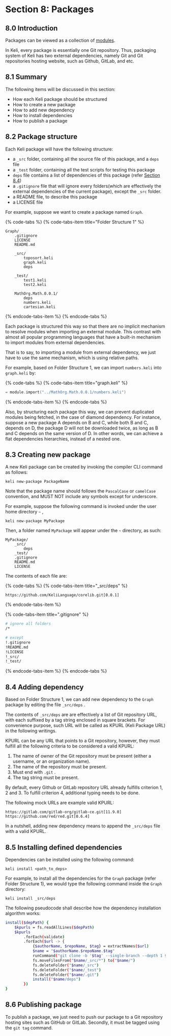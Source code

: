 # Section 8: Packages

## 8.0 Introduction

Packages can be viewed as a collection of [modules](section-6-modules.md).

In Keli, every package is essentially one Git repository. Thus, packaging system of Keli has two external dependencies, namely Git and Git repositories hosting website, such as Github, GitLab, and etc.

## 8.1 Summary

The following items will be discussed in this section:

* How each Keli package should be structured
* How to create a new package
* How to add new dependency
* How to install dependencies
* How to publish a package

## 8.2 Package structure

Each Keli package will have the following structure:

* a `_src` folder, containing all the source file of this package, and a `deps` file
* a `_test` folder, containing all the test scripts for testing this package
* `deps` file contains a list of dependencies of this package \(refer [Section 8.4](https://github.com/KeliLanguage/doc/tree/8ad3ec5699233d6b2a09273d911b391812abb5ec/specification/section-8-kind-annotations.md#8-4-adding-dependency)\)
* a `.gitignore` file that will ignore every folders\(which are effectively the external dependencies of the current package\), except the `_src` folder.
* a README file, to describe this package
* a LICENSE file

For example, suppose we want to create a package named `Graph`.

{% code-tabs %}
{% code-tabs-item title="Folder Structure 1" %}
```text
Graph/
    .gitignore
    LICENSE
    README.md
    
    _src/
        toposort.keli
        graph.keli
        deps
        
    _test/
        test1.keli
        test2.keli
        
    MathOrg.Math.0.0.1/
        deps
        numbers.keli
        cartesian.keli
```
{% endcode-tabs-item %}
{% endcode-tabs %}

Each package is structured this way so that there are no implicit mechanism to resolve modules when importing an external module. This contrast with almost all popular programming languages that have a built-in mechanism to import modules from external dependencies.

That is to say, to importing a module from external dependency, we just have to use the same mechanism, which is using relative paths.

For example, based on Folder Structure 1, we can import `numbers.keli` into `graph.keli` by:

{% code-tabs %}
{% code-tabs-item title="graph.keli" %}
```c
= module.import("../MathOrg.Math.0.0.1/numbers.keli")
```
{% endcode-tabs-item %}
{% endcode-tabs %}

Also, by structuring each package this way, we can prevent duplicated modules being fetched, in the case of diamond dependency. For instance, suppose a new package A depends on B and C, while both B and C, depends on D, the package D will not be downloaded twice, as long as B and C depends on the same version of D. In other words, we can achieve a flat dependencies hierarchies, instead of a nested one.

## 8.3 Creating new package

A new Keli package can be created by invoking the compiler CLI command as follows:

```text
keli new-package PackageName
```

Note that the package name should follows the `PascalCase` or `camelCase` convention, and MUST NOT include any symbols except for underscore.

For example, suppose the following command is invoked under the user home directory `~` ,

```text
keli new-package MyPackage
```

Then, a folder named `MyPackage` will appear under the `~` directory, as such:

```text
MyPackage/
    _src/
        deps
    _test/
    .gitignore
    README.md
    LICENSE
```

The contents of each file are:

{% code-tabs %}
{% code-tabs-item title="\_src/deps" %}
```text
https://github.com/KeliLanguage/corelib.git[0.0.1]
```
{% endcode-tabs-item %}

{% code-tabs-item title=".gitignore" %}
```bash
# ignore all folders
/*

# except
!.gitignore
!README.md
!LICENSE
!_src/
!_test/
```
{% endcode-tabs-item %}
{% endcode-tabs %}

## 8.4 Adding dependency

Based on Folder Structure 1, we can add new dependency to the `Graph` package by editing the file `_src/deps` .

The contents of `_src/deps` are are effectively a list of Git repository URL, with each suffixed by a tag string enclosed in square brackets. For convenience purpose, such URL will be called as KPURL \(Keli Package URL\) in the following writings.

KPURL can be any URL that points to a Git repository, however, they must fulfill all the following criteria to be considered a valid KPURL:

1. The name of owner of the Git repository must be present \(either a username, or an organization name\). 
2. The name of the repository must be present.  
3. Must end with `.git` .
4. The tag string must be present.

By default, every Github or GitLab repository URL already fulfills criterion 1, 2 and 3. To fulfill criterion 4, additional typing needs to be done.

The following mock URLs are example valid KPURL:

```text
https://gitlab.com/gitlab-org/gitlab-ce.git[11.9.0]
https://github.com/red/red.git[0.6.4]
```

In a nutshell, adding new dependency means to append the `_src/deps` file with a valid KPURL.

## 8.5 Installing defined dependencies

Dependencies can be installed using the following command:

```text
keli install <path_to_deps>
```

For example, to install all the dependencies for the `Graph` package \(refer Folder Structure 1\), we would type the following command inside the `Graph` directory:

```text
keli install _src/deps
```

The following pseudocode shall describe how the dependency installation algorithm works:

```bash
install($depPath) {
    $kpurls = fs.readAllLines($depPath)
    $kpurls
        .forEach(validate)
        .forEach($url -> {
            {$authorName, $repoName, $tag} = extractNames($url)
            $name = "$authorName.$repoName.$tag"
            runCommand("git clone -b '$tag' --single-branch --depth 1 $url $name")
            fs.moveFilesFrom("$name/_src/*") to("$name/")
            fs.deleteFolder("$name/_src")
            fs.deleteFolder("$name/_test")
            fs.deleteFolder("$name/.git")
            install("$name/deps")
        })
}
```

## 8.6 Publishing package

To publish a package, we just need to push our package to a Git repository hosting sites such as GitHub or GitLab. Secondly, it must be tagged using the `git tag` command.

